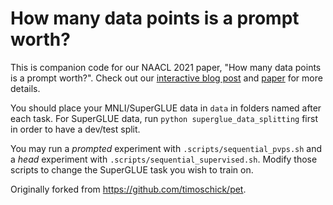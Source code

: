 # How many data points is a prompt worth?

This is companion code for our NAACL 2021 paper, "How many data points is a prompt worth?". Check out our [interactive blog post](https://huggingface.co/how_many_data_points/) and [paper](https://arxiv.org/abs/2103.08493) for more details.

You should place your MNLI/SuperGLUE data in `data` in folders named after each task. For SuperGLUE data, run `python superglue_data_splitting` first in order to have a dev/test split.

You may run a _prompted_ experiment with `.scripts/sequential_pvps.sh` and a _head_ experiment with `.scripts/sequential_supervised.sh`. Modify those scripts to change the SuperGLUE task you wish to train on.

Originally forked from https://github.com/timoschick/pet.
